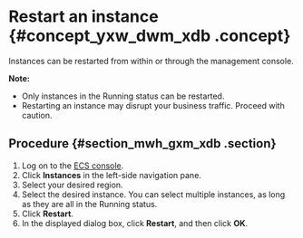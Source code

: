 # Restart an instance {#concept_yxw_dwm_xdb .concept}

Instances can be restarted from within or through the management console.

**Note:** 

-   Only instances in the Running status can be restarted.
-   Restarting an instance may disrupt your business traffic. Proceed with caution.

## Procedure {#section_mwh_gxm_xdb .section}

1.  Log on to the [ECS console](https://ecs.console.aliyun.com/?spm=a2c4g.11186623.2.9.FNEORG#/home).
2.  Click **Instances** in the left-side navigation pane.
3.  Select your desired region.
4.  Select the desired instance. You can select multiple instances, as long as they are all in the Running status.
5.  Click **Restart**.
6.  In the displayed dialog box, click **Restart**, and then click **OK**.

